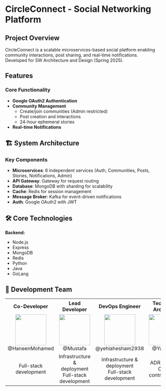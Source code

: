 <!--

**Here are some ideas to get you started:**

🙋‍♀️ A short introduction - what is your organization all about?
🌈 Contribution guidelines - how can the community get involved?
👩‍💻 Useful resources - where can the community find your docs? Is there anything else the community should know?
🍿 Fun facts - what does your team eat for breakfast?
🧙 Remember, you can do mighty things with the power of [Markdown](https://docs.github.com/github/writing-on-github/getting-started-with-writing-and-formatting-on-github/basic-writing-and-formatting-syntax)
-->

# CircleConnect - Social Networking Platform

## Project Overview
CircleConnect is a scalable microservices-based social platform enabling community interactions, post sharing, and real-time notifications. Developed for SW Architecture and Design (Spring 2025).

## Features
### Core Functionality
- **Google OAuth2 Authentication**
- **Community Management**
  - Create/join communities (Admin restricted)
  - Post creation and interactions
  - 24-hour ephemeral stories
- **Real-time Notifications**

## 🏗 System Architecture
### Key Components
- **Microservices**: 6 independent services (Auth, Communities, Posts, Stories, Notifications, Admin)
- **API Gateway**: Gateway for request routing
- **Database**: MongoDB with sharding for scalability
- **Cache**: Redis for session management
- **Message Broker**: Kafka for event-driven notifications
- **Auth**: Google OAuth2 with JWT

## 🛠️ Core Technologies
**Backend:**
- Node.js
- Express
- MongoDB
- Redis
- Python
- Java
- GoLang


## 👥 Development Team
<p align="center">
  <table align="center">
    <tr>
      <th align="center">Co-Developer</th>
      <th align="center">Lead Developer</th>
      <th align="center">DevOps Engineer</th>
      <th align="center">Technical Architect</th>
    </tr>
    <tr>
      <td align="center">
        <img src="https://avatars.githubusercontent.com/u/148449014?s=100" width="100"><br>
        @HaneenMohamed
      </td>
            <td align="center">
        <img src="https://avatars.githubusercontent.com/u/125549462?v=4" width="100"><br>
        @Mustafa
      </td>
      <td align="center">
        <img src="https://avatars.githubusercontent.com/u/121519896?s=100" width="100"><br>
        @yehiahesham2938
      </td>
      <td align="center">
        <img src="https://github.com/Yasmine.png" width="100"><br>
        @Yasmine
      </td>
    </tr>
    <tr>
      <td align="center">Full-stack development</td>
      <td align="center">Infrastructure & deployment<br>Full-stack development</td>
      <td align="center">Infrastructure & deployment<br>Full-stack development</td>
      <td align="center">ADR reports<br>Code contributions</td>
    </tr>
  </table>
</p>
